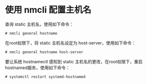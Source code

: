 # 使用 nmcli 配置主机名<a name="ZH-CN_TOPIC_0183005798"></a>

查询 static 主机名，使用如下命令：

```
# nmcli general hostname
```

在root权限下，将 static 主机名设定为 host-server，使用如下命令：

```
# nmcli general hostname host-server
```

要让系统 hostnamectl 感知到 static 主机名的更改，在root权限下，重启 hostnamed服务，使用如下命令：

```
# systemctl restart systemd-hostnamed
```

